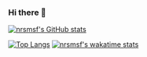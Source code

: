 ### Hi there 👋

[![nrsmsf's GitHub stats](https://github-readme-stats.vercel.app/api?username=nrsmsf&show_icons=true&theme=dracula)](https://github.com/anuraghazra/github-readme-stats)

[![Top Langs](https://github-readme-stats.vercel.app/api/top-langs/?username=nrsmsf&show_icons=true&theme=dracula)](https://github.com/anuraghazra/github-readme-stats)
[![nrsmsf's wakatime stats](https://github-readme-stats.vercel.app/api/wakatime?username=nrsmsf&theme=dracula)](https://github.com/anuraghazra/github-readme-stats)

<!--
**nrsmsf/nrsmsf** is a ✨ _special_ ✨ repository because its `README.md` (this file) appears on your GitHub profile.

Here are some ideas to get you started:

- 🔭 I’m currently working on ...
- 🌱 I’m currently learning ...
- 👯 I’m looking to collaborate on ...
- 🤔 I’m looking for help with ...
- 💬 Ask me about ...
- 📫 How to reach me: ...
- 😄 Pronouns: ...
- ⚡ Fun fact: ...
-->
